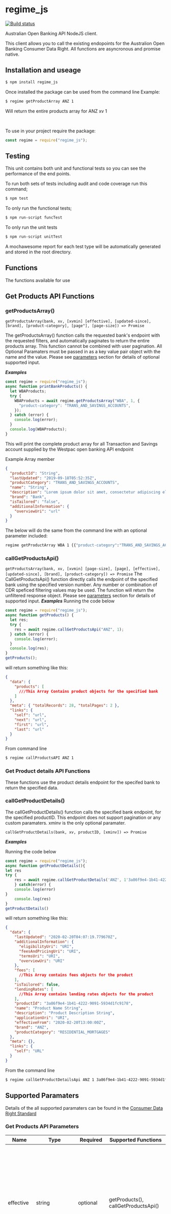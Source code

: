 # regime_js

[![Build status](https://badge.buildkite.com/85ad47463eff33c35b2fb6e8009eb959f7e1f09de61401e3cf.svg)](https://buildkite.com/the-new-bash/regime-js-test-and-publish)

Australian Open Banking API NodeJS client.

This client allows you to call the existing endopoints for the Australion Open Banking Consumer Data Right. All functions are asyncronous and promise native.

## Installation and useage

```bash
$ npm install regime_js
```

Once installed the package can be used from the command line Example:

```bash
$ regime getProductArray ANZ 1
```

Will return the entire products array for ANZ xv 1

</br>

To use in your project require the package:

```js
const regime = require("regime_js");
```

## Testing

This unit contains both unit and functional tests so you can see the performance of the end points.

To run both sets of tests including audit and code coverage run this command;

```bash
$ npm test
```

To only run the functional tests;

```bash
$ npm run-script funcTest
```

To only run the unit tests

```bash
$ npm run-script unitTest
```

A mochawesome report for each test type will be automatically generated and stored in the root directory.

## Functions

The functions available for use

## Get Products API Functions

### getProductsArray()

`getProductsArray(bank, xv, [xvmin] [effective], [updated-since], [brand], [product-category], [page"], [page-size]) => Promise`

The getProductsArray() function calls the requested bank's endpoint with the requested filters, and automatically paginates to return the entire products array. This function cannot be combined with user pagination. All Optional Paramaters must be passed in as a key value pair object with the name and the value. Please see [parameters](#Supported-Parameters) section for details of optional supported input.

**_Examples_**

```js
const regime = require("regime_js");
async function printBankProducts() {
  let WBAProducts;
  try {
    WBAProducts = await regime.getProductsArray("WBA", 1, {
      "product-category": "TRANS_AND_SAVINGS_ACCOUNTS",
    });
  } catch (error) {
    console.log(error);
  }
  console.log(WBAProducts);
}
```

This will print the complete product array for all Transaction and Savings account supplied by the Westpac open banking API endpoint

Example Array member

```json
{
  "productId": "String",
  "lastUpdated": "2019-09-18T05:52:35Z",
  "productCategory": "TRANS_AND_SAVINGS_ACCOUNTS",
  "name": "String",
  "description": "Lorem ipsum dolor sit amet, consectetur adipiscing elit. Maecenas quis interdum dolor.",
  "brand": "Bank",
  "isTailored": "false",
  "additionalInformation": {
    "overviewUri": "url"
  }
}
```

The below will do the same from the command line with an optional parameter included:

```bash
regime getProductArray WBA 1 {{"product-category":"TRANS_AND_SAVINGS_ACCOUNTS"}}
```

### callGetProductsApi()

`getProductsArray(bank, xv, [xvmin] [page-size], [page], [effective], [updated-since], [brand], [product-category]) => Promise`
The CallGetProductsApi() function directly calls the endpoint of the specified bank using the specified version number. Any number or combination of CDR speficed filtering values may be used. The function will return the unfiltered response object. Please see [parameters](#Supported-Parameters) section for details of supported input.
**_Examples_**
Running the code below

```js
const regime = require("regime_js");
async function getProducts() {
  let res;
  try {
    res = await regime.callGetProductsApi("ANZ", 1);
  } catch (error) {
    console.log(error);
  }
  console.log(res);
}
getProducts();
```

will return something like this:

```json
{
  "data": {
    "products": [
      ///This Array Contains product objects for the specified bank
    ]
  },
  "meta": { "totalRecords": 28, "totalPages": 2 },
  "links": {
    "self": "url",
    "next": "url",
    "first": "url",
    "last": "url"
  }
}
```

From command line

```bash
$ regime callProductsAPI ANZ 1
```

### Get Product details API Functions

These functions use the product details endpoint for the specifed bank to return the specified data.

### callGetProductDetails()

The callGetProductDetails() function calls the specified bank endpoint, for the specified productID. This endpoint does not support pagination or any custom paramaters. xminv is the only optional paramater.

`callGetProductDetails(bank, xv, productID, [xminv]) => Promise`

**_Examples_**

Running the code below

```js
const regime = require("regime_js");
async function getProductDetails(){
let res
try {
    res = await regime.callGetProductDetails('ANZ', 1'3a86f9e4-1b41-4222-9091-5934d1fc9178')
    } catch(error) {
    console.log(error)
}
    console.log(res)
}
getProductDetails()
```

will return something like this:

```json
{
  "data": {
    "lastUpdated": "2020-02-20T04:07:19.779670Z",
    "additionalInformation": {
      "eligibilityUri": "URI",
      "feesAndPricingUri": "URI",
      "termsUri": "URI",
      "overviewUri": "URI"
    },
    "fees": [
      //This Array contains fees objects for the product
    ],
    "isTailored": false,
    "lendingRates": [
      //This Array contains lending rates objects for the product
    ],
    "productId": "3a86f9e4-1b41-4222-9091-5934d1fc9178",
    "name": "Product Name String",
    "description": "Product Description String",
    "applicationUri": "URI",
    "effectiveFrom": "2020-02-20T13:00:00Z",
    "brand": "ANZ",
    "productCategory": "RESIDENTIAL_MORTGAGES"
  },
  "meta": {},
  "links": {
    "self": "URL"
  }
}
```

From the command line

```bash
$ regime callGetProductDetailsApi ANZ 1 3a86f9e4-1b41-4222-9091-5934d1fc9178
```

## Supported Paramaters

Details of the all supported paramaters can be found in the [Consumer Data Right Standard]

### Get Products API Parameters

| Name             | Type            | Required  | Supported Functions                 | Description                                                                                                                                                                                                                                                                                                        |
| ---------------- | --------------- | --------- | ----------------------------------- | ------------------------------------------------------------------------------------------------------------------------------------------------------------------------------------------------------------------------------------------------------------------------------------------------------------------ |
| effective        | string          | optional  | getProducts(), callGetProductsApi() | Allows for the filtering of products based on whether the current time is within the period of time defined as effective by the effectiveFrom and effectiveTo fields. Valid values are ‘CURRENT’, ‘FUTURE’ and ‘ALL’. If absent defaults to 'CURRENT'                                                              |
| updated-since    | DateTimeString  | optional  | getProducts(), callGetProductsApi() | Only include products that have been updated after the specified date and time. If absent defaults to include all products                                                                                                                                                                                         |
| brand            | string          | optional  | getProducts(), callGetProductsApi() | Filter results based on a specific brand                                                                                                                                                                                                                                                                           |
| product-category | string          | optional  | gcallGetProductsApi()               | Used to filter results on the productCategory field applicable to accounts. Any one of the valid values for this field can be supplied. If absent then all accounts returned.                                                                                                                                      |
| page             | PositiveInteger | optional  | callGetProductsApi()                | Page of results to request (standard pagination)                                                                                                                                                                                                                                                                   |
| page-size        | PositiveInteger | optional  | callGetProductsApi()                | Page size to request. Default is 25 (standard pagination)                                                                                                                                                                                                                                                          |
| x-v              | string          | mandatory | getProducts(), callGetProductsApi() |                                                                                                                                                                                                                                                                                                                    | Version of the API end point requested by the client. Must be set to a positive integer. The data holder should respond with the highest supported version between x-min-v and x-v. If the value of x-min-v is equal to or higher than the value of x-v then the x-min-v header should be treated as absent. If all versions requested are not supported then the data holder should respond with a 406 Not Acceptable. See HTTP Headers |
| x-min-v          | string          | optional  | getProducts(), callGetProductsApi() | Minimum version of the API end point requested by the client. Must be set to a positive integer if provided. The data holder should respond with the highest supported version between x-min-v and x-v. If all versions requested are not supported then the data holder should respond with a 406 Not Acceptable. |

**Enumerated Values**
|Parameter| Value|Supported Functions|
|:--------- |:------ |:------ |
|effective |CURRENT |getProducts(), callGetProductsApi()|
|effective |FUTURE|getProducts(), callGetProductsApi()|
|effective |ALL|getProducts(), callGetProductsApi()|
|product-category |TRANS_AND_SAVINGS_ACCOUNTS|getProducts(), callGetProductsApi()|
|product-category |TERM_DEPOSITS |getProducts(), callGetProductsApi()|
|product-category |TRAVEL_CARDS |getProducts(), callGetProductsApi()|
|product-category |REGULATED_TRUST_ACCOUNTS |getProducts(), callGetProductsApi()|
|product-category |RESIDENTIAL_MORTGAGES |getProducts(), callGetProductsApi()|
|product-category |CRED_AND_CHRG_CARDS |getProducts(), callGetProductsApi()|
|product-category |PERS_LOANS |getProducts(), callGetProductsApi()|
|product-category |MARGIN_LOANS |getProducts(), callGetProductsApi()|
|product-category |LEASES |getProducts(), callGetProductsApi()|
|product-category |TRADE_FINANCE |getProducts(), callGetProductsApi()|
|product-category |OVERDRAFTS |getProducts(), callGetProductsApi()|
|product-category |BUSINESS_LOANS|getProducts(), callGetProductsApi()|

## Authors

Nikki Renvoize

[consumer data right standard]: https://consumerdatastandardsaustralia.github.io/standards/#get-products
